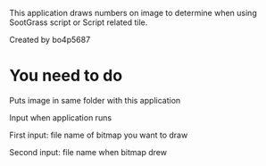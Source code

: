 This application draws numbers on image to determine when using SootGrass script or Script related tile.



Created by bo4p5687



# You need to do 



Puts image in same folder with this application



Input when application runs

First input: file name of bitmap you want to draw

Second input: file name when bitmap drew
